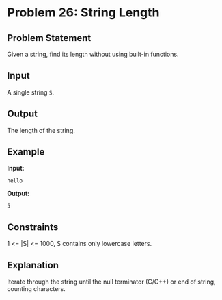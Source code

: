 # Problem 26: String Length

## Problem Statement
Given a string, find its length without using built-in functions.

## Input
A single string `S`.

## Output
The length of the string.

## Example
**Input:**
```
hello
```

**Output:**
```
5
```

## Constraints
1 <= |S| <= 1000, S contains only lowercase letters.

## Explanation
Iterate through the string until the null terminator (C/C++) or end of string, counting characters.
